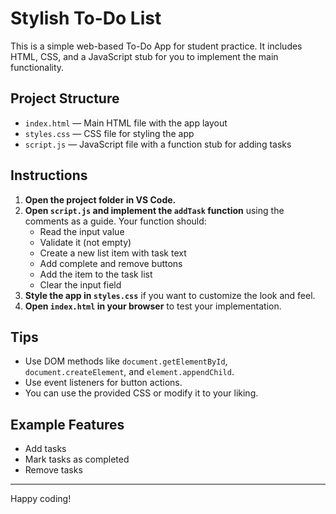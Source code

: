 # Stylish To-Do List

This is a simple web-based To-Do App for student practice. It includes HTML, CSS, and a JavaScript stub for you to implement the main functionality.

## Project Structure

- `index.html` — Main HTML file with the app layout
- `styles.css` — CSS file for styling the app
- `script.js` — JavaScript file with a function stub for adding tasks

## Instructions

1. **Open the project folder in VS Code.**
2. **Open `script.js` and implement the `addTask` function** using the comments as a guide. Your function should:
   - Read the input value
   - Validate it (not empty)
   - Create a new list item with task text
   - Add complete and remove buttons
   - Add the item to the task list
   - Clear the input field
3. **Style the app in `styles.css`** if you want to customize the look and feel.
4. **Open `index.html` in your browser** to test your implementation.

## Tips
- Use DOM methods like `document.getElementById`, `document.createElement`, and `element.appendChild`.
- Use event listeners for button actions.
- You can use the provided CSS or modify it to your liking.

## Example Features
- Add tasks
- Mark tasks as completed
- Remove tasks

---

Happy coding!
